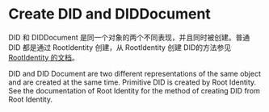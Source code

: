 # Create DID and DIDDocument

DID 和 DIDDocument 是同一个对象的两个不同表现，并且同时被创建。普通 DID 都是通过 RootIdentity 创建，从 RootIdentity 创建 DID的方法参见 [RootIdentity 的文档](../rootidentity/create-dids-from-the-rootidentity.md)。

DID and DID Document are two different representations of the same object and are created at the same time. Primitive DID is created by Root Identity. See the documentation of Root Identity for the method of creating DID from Root Identity.
